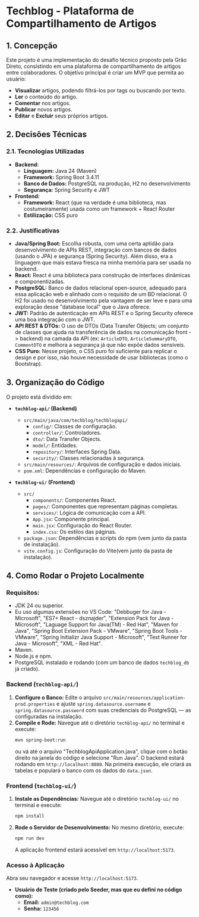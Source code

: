 # Techblog - Plataforma de Compartilhamento de Artigos

## 1. Concepção

Este projeto é uma implementação do desafio técnico proposto pela Grão Direto, consistindo em uma plataforma de compartilhamento de artigos entre colaboradores. O objetivo principal é criar um MVP que permita ao usuário:

* **Visualizar** artigos, podendo filtrá-los por tags ou buscando por texto.
* **Ler** o conteúdo do artigo.
* **Comentar** nos artigos.
* **Publicar** novos artigos.
* **Editar** e **Excluir** seus próprios artigos.

## 2. Decisões Técnicas

### 2.1. Tecnologias Utilizadas

* **Backend:**
    * **Linguagem:** Java 24 (Maven)
    * **Framework:** Spring Boot 3.4.11
    * **Banco de Dados:** PostgreSQL na produção, H2 no desenvolvimento
    * **Segurança:** Spring Security e JWT
* **Frontend:**
    * **Framework:** React (que na verdade é uma biblioteca, mas costumeiramente) usada como um framework + React Router
    * **Estilização:** CSS puro

### 2.2. Justificativas

* **Java/Spring Boot:** Escolha robusta, com uma certa aptidão para desenvolvimento de APIs REST, integração com bancos de dados (usando o JPA) e segurança (Spring Security). Além disso, era a linguagem que mais estava fresca na minha memória para ser usada no backend.
* **React:** React é uma biblioteca para construção de interfaces dinâmicas e componentizadas.
* **PostgreSQL:** Banco de dados relacional open-source, adequado para essa aplicação web e alinhado com o requisito de um BD relacional. O H2 foi usado no desenvolvimento pela vantagem de ser leve e para uma exploração desse "database local" que o Java oferece.
* **JWT:** Padrão de autenticação em APIs REST e o Spring Security oferece uma boa integração com o JWT.
* **API REST & DTOs:** O uso de DTOs (Data Transfer Objects; um conjunto de classes que ajuda na transferência de dados na comunicação front -> backend) na camada da API (ex: `ArticleDTO`, `ArticleSummaryDTO`, `CommentDTO` e melhora a segurança já que não expõe dados sensíveis.
* **CSS Puro:** Nesse projeto, o CSS puro foi suficiente para replicar o design e por isso, não houve necessidade de usar bibliotecas (como o Bootstrap).

## 3. Organização do Código

O projeto está dividido em:

* **`techblog-api/` (Backend)**
    * `src/main/java/com/techblog/techblogapi/`
        * `config/`: Classes de configuração.
        * `controller/`: Controladores.
        * `dto/`: Data Transfer Objects.
        * `model/`: Entidades.
        * `repository/`: Interfaces Spring Data.
        * `security/`: Classes relacionadas à segurança.
    * `src/main/resources/`: Arquivos de configuração e dados iniciais.
    * `pom.xml`: Dependências e configuração do Maven.

* **`techblog-ui/` (Frontend)**
    * `src/`
        * `components/`: Componentes React.
        * `pages/`: Componentes que representam páginas completas.
        * `services/`: Lógica de comunicação com a API.
        * `App.jsx`: Componente principal.
        * `main.jsx`: Configuração do React Router.
        * `index.css`: Os estilos das páginas.
    * `package.json`: Dependências e scripts do npm (vem junto da pasta de instalação).
    * `vite.config.js`: Configuração do Vite(vem junto da pasta de instalação).

## 4. Como Rodar o Projeto Localmente

### Requisitos:

* JDK 24 ou superior.
* Eu uso algumas extensões no VS Code: "Debbuger for Java - Microsoft", "ES7+ React - dsznajder", "Extension Pack for Java - Microsoft", "Laguage Support for Java(TM) - Red Hat", "Maven for Java", "Spring Boot Extension Pack - VMware", "Spring Boot Tools - VMware", "Spring Initializr Java Support - Microsoft", "Test Runner for Java - Microsoft", "XML - Red Hat".
* Maven.
* Node.js e npm.
* PostgreSQL instalado e rodando (com um banco de dados `techblog_db` já criado).

### Backend (`techblog-api/`)

1.  **Configure o Banco:** Edite o arquivo `src/main/resources/application-prod.properties` e ajuste `spring.datasource.username` e `spring.datasource.password` com suas credenciais do PostgreSQL — as configuradas na instalação.
2.  **Compile e Rode:** Navegue até o diretório `techblog-api/` no terminal e execute:
    ```bash
    mvn spring-boot:run
    ```
    ou vá até o arquivo "TechblogApiApplication.java", clique com o botão direito na janela do código e selecione "Run Java".
    O backend estará rodando em `http://localhost:8080`. Na primeira execução, ele criará as tabelas e populará o banco com os dados do `data.json`.

### Frontend (`techblog-ui/`)

1.  **Instale as Dependências:** Navegue até o diretório `techblog-ui/` no terminal e execute:
    ```bash
    npm install
    ```
2.  **Rode o Servidor de Desenvolvimento:** No mesmo diretório, execute:
    ```bash
    npm run dev
    ```
    A aplicação frontend estará acessível em `http://localhost:5173`.

### Acesso à Aplicação

Abra seu navegador e acesse `http://localhost:5173`.

* **Usuário de Teste (criado pelo Seeder, mas que eu defini no código como):**
    * **Email:** `admin@techblog.com`
    * **Senha:** `123456`
